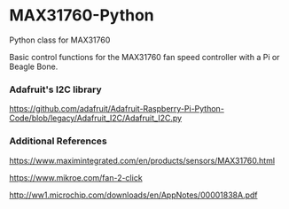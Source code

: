 # MAX31760-Python
Python class for MAX31760

Basic control functions for the MAX31760 fan speed controller with a Pi or Beagle Bone.

### Adafruit's I2C library
https://github.com/adafruit/Adafruit-Raspberry-Pi-Python-Code/blob/legacy/Adafruit_I2C/Adafruit_I2C.py

### Additional References #####
https://www.maximintegrated.com/en/products/sensors/MAX31760.html

https://www.mikroe.com/fan-2-click

http://ww1.microchip.com/downloads/en/AppNotes/00001838A.pdf

